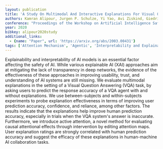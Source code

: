 ```yaml
---
layout: publication
title: 'A Study On Multimodal And Interactive Explanations For Visual Question Answering'
authors: Kamran Alipour, Jurgen P. Schulze, Yi Yao, Avi Ziskind, Giedrius Burachas
conference: "Proceedings of the Workshop on Artificial Intelligence Safety (SafeAI 2020) co-located with 34th AAAI Conference on Artificial Intelligence (AAAI 2020) New York USA Feb 7 2020"
year: 2020
bibkey: alipour2020study
additional_links:
  - {name: "Paper", url: 'https://arxiv.org/abs/2003.00431'}
tags: ['Attention Mechanism', 'Agentic', 'Interpretability and Explainability', 'Model Architecture', 'Applications', 'Multimodal Models', 'Ethics and Bias', 'Interpretability', 'Responsible AI']
---
```

Explainability and interpretability of AI models is an essential factor
affecting the safety of AI. While various explainable AI (XAI) approaches aim
at mitigating the lack of transparency in deep networks, the evidence of the
effectiveness of these approaches in improving usability, trust, and
understanding of AI systems are still missing. We evaluate multimodal
explanations in the setting of a Visual Question Answering (VQA) task, by
asking users to predict the response accuracy of a VQA agent with and without
explanations. We use between-subjects and within-subjects experiments to probe
explanation effectiveness in terms of improving user prediction accuracy,
confidence, and reliance, among other factors. The results indicate that the
explanations help improve human prediction accuracy, especially in trials when
the VQA system's answer is inaccurate. Furthermore, we introduce active
attention, a novel method for evaluating causal attentional effects through
intervention by editing attention maps. User explanation ratings are strongly
correlated with human prediction accuracy and suggest the efficacy of these
explanations in human-machine AI collaboration tasks.
